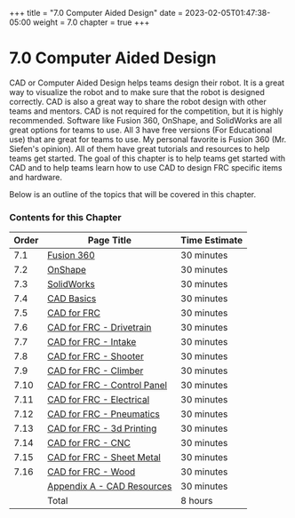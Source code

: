 +++
title = "7.0 Computer Aided Design"
date = 2023-02-05T01:47:38-05:00
weight = 7.0
chapter = true
+++

# 7.0 Computer Aided Design

CAD or Computer Aided Design helps teams design their robot. It is a great way to visualize the robot and to make sure that the robot is designed correctly. CAD is also a great way to share the robot design with other teams and mentors. CAD is not required for the competition, but it is highly recommended. Software like Fusion 360, OnShape, and SolidWorks are all great options for teams to use. All 3 have free versions (For Educational use) that are great for teams to use. My personal favorite is Fusion 360 (Mr. Siefen's opinion). All of them have great tutorials and resources to help teams get started. The goal of this chapter is to help teams get started with CAD and to help teams learn how to use CAD to design FRC specific items and hardware.

Below is an outline of the topics that will be covered in this chapter.

### Contents for this Chapter

| Order | Page Title | Time Estimate |
| --- | --- | --- |
| 7.1 | [Fusion 360](/content/cad/fusionFirst) | 30 minutes |
| 7.2 | [OnShape](/content/cad/onshape) | 30 minutes |
| 7.3 | [SolidWorks](/content/cad/solidworks) | 30 minutes |
| 7.4 | [CAD Basics](/content/cad/cad_basics) | 30 minutes |
| 7.5 | [CAD for FRC](/content/cad/cad_for_frc) | 30 minutes |
| 7.6 | [CAD for FRC - Drivetrain](/content/cad/cad_for_frc_drivetrain) | 30 minutes |
| 7.7 | [CAD for FRC - Intake](/content/cad/cad_for_frc_intake) | 30 minutes |
| 7.8 | [CAD for FRC - Shooter](/content/cad/cad_for_frc_shooter) | 30 minutes |
| 7.9 | [CAD for FRC - Climber](/content/cad/cad_for_frc_climber) | 30 minutes |
| 7.10 | [CAD for FRC - Control Panel](/content/cad/cad_for_frc_control_panel) | 30 minutes |
| 7.11 | [CAD for FRC - Electrical](/content/cad/cad_for_frc_electrical) | 30 minutes |
| 7.12 | [CAD for FRC - Pneumatics](/content/cad/cad_for_frc_pneumatics) | 30 minutes |
| 7.13 | [CAD for FRC - 3d Printing](/content/cad/cad_for_frc_3d_printing) | 30 minutes |
| 7.14 | [CAD for FRC - CNC](/content/cad/cad_for_frc_cnc) | 30 minutes |
| 7.15 | [CAD for FRC - Sheet Metal](/content/cad/cad_for_frc_sheet_metal) | 30 minutes |
| 7.16 | [CAD for FRC - Wood](/content/cad/cad_for_frc_wood) | 30 minutes |
|      | [Appendix A - CAD Resources](/content/cad/appendix_a) | 30 minutes |
|      | Total | 8 hours |